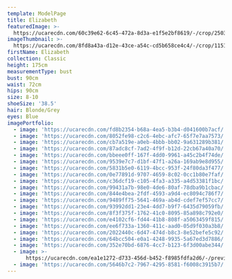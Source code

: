 ```yaml
---
template: ModelPage
title: Elizabeth
featuredImage: >-
  https://ucarecdn.com/60c39e62-6c45-472a-8d3a-e1f5e2bf8619/-/crop/2503x1308/0,0/-/preview/
imageThumbnail: >-
  https://ucarecdn.com/8fd8a43a-d12e-43ce-a54c-cd5b658ce4c4/-/crop/1151x1411/134,0/-/preview/
firstName: Elizabeth
collection: Classic
height: 175cm
measurementType: bust
bust: 90cm
waist: 72cm
hips: 90cm
size: 8-10
shoeSize: '38.5'
hair: Blonde/Grey
eyes: Blue
imagePortfolio:
  - image: 'https://ucarecdn.com/fd8b2354-b68a-4ea5-b3b4-d041600b7acf/'
  - image: 'https://ucarecdn.com/8052fe98-c2c6-4ebc-afc7-65f7e7aa7573/'
  - image: 'https://ucarecdn.com/cb7a519e-a0eb-4bbb-bb02-9a631289b381/'
  - image: 'https://ucarecdn.com/87adc8cf-7ad2-4f9f-b12d-22cb67a40a70/'
  - image: 'https://ucarecdn.com/bbeee0ff-167f-4dd0-9961-a45c2b4f74de/'
  - image: 'https://ucarecdn.com/9539e7c7-d1bf-47f1-a26a-169ab9e8d955/'
  - image: 'https://ucarecdn.com/5831b5e0-6119-4bcc-953f-24f80da3f477/'
  - image: 'https://ucarecdn.com/0e77891d-9707-4659-8c02-0cc1b80e7faf/'
  - image: 'https://ucarecdn.com/c36dcf19-c105-4fa3-a335-a4d53381f1bc/'
  - image: 'https://ucarecdn.com/99431a7b-98e0-4de6-80af-78dba9b1cbac/'
  - image: 'https://ucarecdn.com/844e4bea-2fdf-4593-a9d4-ec8094c786f7/'
  - image: 'https://ucarecdn.com/9489ff75-5641-469a-ab4d-cdef7ef57cc7/'
  - image: 'https://ucarecdn.com/93992dd1-23e4-4dd7-b9f7-6435d79059fb/'
  - image: 'https://ucarecdn.com/8f3f375f-1762-41c0-8095-85a898c792e0/'
  - image: 'https://ucarecdn.com/e4102cf6-fd44-41b8-808f-a5063459f815/'
  - image: 'https://ucarecdn.com/ee6f733a-1360-411c-aad0-05d9f030a3b8/'
  - image: 'https://ucarecdn.com/2022440c-6d47-474d-b8c3-8e52befe5c92/'
  - image: 'https://ucarecdn.com/64bcc504-e0a1-4248-9935-5a67ed3d7886/'
  - image: 'https://ucarecdn.com/352e70bd-6876-4cc7-b123-6f3d00abe344/'
  - image: >-
      https://ucarecdn.com/ea1e1272-d733-456d-b452-f8985fdfa2d6/-/preview/-/rotate/90/
  - image: 'https://ucarecdn.com/5646b7c2-7967-4295-8581-f6008c3915b7/'
---
```


